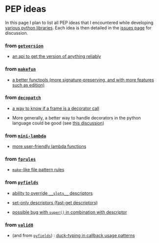 # PEP ideas

In this page I plan to list all PEP ideas that I encountered while developing [various python libraries](https://github.com/smarie/ALL_OF_THE_ABOVE#python). Each idea is then detailed in the [issues page](https://github.com/smarie/python-pep-ideas/issues) for discussion.

### from [`getversion`](https://smarie.github.io/python-getversion/)

 * [an api to get the version of anything reliably](https://github.com/smarie/python-pep-ideas/issues/1)

### from [`makefun`](https://smarie.github.io/python-makefun)

 * [a better functools (more signature-preserving, and with more features such as edition)](https://github.com/smarie/python-pep-ideas/issues/2)

### from [`decopatch`](https://smarie.github.io/python-decopatch)

 * [a way to know if a frame is a decorator call](https://github.com/smarie/python-pep-ideas/issues/3)
 
 * More generally, a better way to handle decorators in the python language could be good (see [this discussion](https://smarie.github.io/python-decopatch/pep_proposal/))

### from [`mini-lambda`](https://smarie.github.io/python-mini-lambda)

 * [more user-friendly lambda functions](https://github.com/smarie/python-pep-ideas/issues/4)

### from  [`fprules`](https://smarie.github.io/python-fprules) 

 * [`make`-like file pattern rules](https://github.com/smarie/python-pep-ideas/issues/9)

### from [`pyfields`](https://smarie.github.io/python-pyfields/)

 * [ability to override `__slots__` descriptors](https://github.com/smarie/python-pep-ideas/issues/5)

 * [set-only descriptors (fast-get descriptors)](https://github.com/smarie/python-pep-ideas/issues/6)
 
 * [possible bug with `super()` in combination with descriptor](https://github.com/smarie/python-pep-ideas/issues/7)

### from [`valid8`](https://smarie.github.io/python-valid8/)

 * (and from [`pyfields`](https://smarie.github.io/python-pyfields/)) :  [duck-typing in callback usage patterns](https://github.com/smarie/python-pep-ideas/issues/10)
